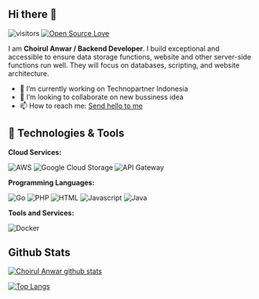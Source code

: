 ## Hi there 👋

![visitors](https://visitor-badge.laobi.icu/badge?page_id=choirulanwarr.choirulanwarr)
[![Open Source Love](https://badges.frapsoft.com/os/v1/open-source.svg?v=102)](https://github.com/ellerbrock/open-source-badge/)

<!--
**choirulanwarr/choirulanwarr** is a ✨ _special_ ✨ repository because its `README.md` (this file) appears on your GitHub profile.

Here are some ideas to get you started:

- 🔭 I’m currently working on ...
- 🌱 I’m currently learning ...
- 👯 I’m looking to collaborate on ...
- 🤔 I’m looking for help with ...
- 💬 Ask me about ...
- 📫 How to reach me: ...
- 😄 Pronouns: ...
- ⚡ Fun fact: ...
-->

I am **Choirul Anwar / Backend Developer**. I build exceptional and accessible to ensure data storage functions, website and other server-side functions run well. They will focus on databases, scripting, and website architecture.

- 🔭 I’m currently working on Technopartner Indonesia
- 👯 I’m looking to collaborate on new bussiness idea
- 📫 How to reach me: [Send hello to me](mailto:choirulsubwofer12@gmail.com?subject=[GitHub]%20Hello%20Anwar)

## 🔧 Technologies & Tools

**Cloud Services:**

![AWS](https://img.shields.io/badge/Cloud-AWS-informational?style=flat&logo=amazon-aws&logoColor=white&color=6aa6f8)
![Google Cloud Storage](https://img.shields.io/badge/Google-Cloud-Storage-informational?style=flat&logo=googlecloud&logoColor=white&color=6aa6f8)
![API Gateway](https://img.shields.io/badge/API-Gateway-informational?style=flat&logo=amazon-api-gateway&logoColor=white&color=6aa6f8)

**Programming Languages:**

![Go](https://img.shields.io/badge/Code-Go-informational?style=flat&logo=go&logoColor=white&color=6aa6f8)
![PHP](https://img.shields.io/badge/Code-PHP-informational?style=flat&logo=php&logoColor=white&color=6aa6f8)
![HTML](https://img.shields.io/badge/Code-HTML-informational?style=flat&logo=html5&logoColor=white&color=6aa6f8)
![Javascript](https://img.shields.io/badge/Code-Javascript-informational?style=flat&logo=javascript&logoColor=white&color=6aa6f8)
![Java](https://img.shields.io/badge/Code-Java-informational?style=flat&logo=openjdk&logoColor=white&color=6aa6f8)

**Tools and Services:**

![Docker](https://img.shields.io/badge/Tools-Docker-informational?style=flat&logo=docker&logoColor=white&color=6aa6f8)


## Github Stats

[![Choirul Anwar github stats](https://github-readme-stats.vercel.app/api?username=choirulanwarr&show_icons=true&theme=dark)](https://github.com/choirulanwarr)

[![Top Langs](https://github-readme-stats.vercel.app/api/top-langs/?username=choirulanwarr&&theme=dark&layout=compact)](https://github.com/choirulanwarr)
